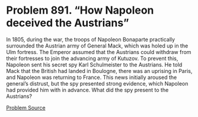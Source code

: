 # Problem 891. “How Napoleon deceived the Austrians”

In 1805, during the war, the troops of Napoleon Bonaparte practically surrounded the Austrian army of General Mack, which was holed up in the Ulm fortress. The Emperor assumed that the Austrians could withdraw from their fortresses to join the advancing army of Kutuzov. To prevent this, Napoleon sent his secret spy Karl Schulmeister to the Austrians. He told Mack that the British had landed in Boulogne, there was an uprising in Paris, and Napoleon was returning to France. This news initially aroused the general’s distrust, but the spy presented strong evidence, which Napoleon had provided him with in advance. What did the spy present to the Austrians?

[Problem Source](https://www.trizland.ru/tasks/5447/)